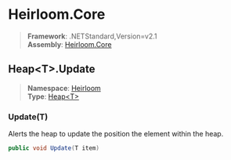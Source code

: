 # Heirloom.Core

> **Framework**: .NETStandard,Version=v2.1  
> **Assembly**: [Heirloom.Core][0]  

## Heap\<T>.Update

> **Namespace**: [Heirloom][0]  
> **Type**: [Heap\<T>][1]  

### Update(T)

Alerts the heap to update the position the element within the heap.

```cs
public void Update(T item)
```

[0]: ../Heirloom.Core.md
[1]: Heirloom.Heap[T].md
